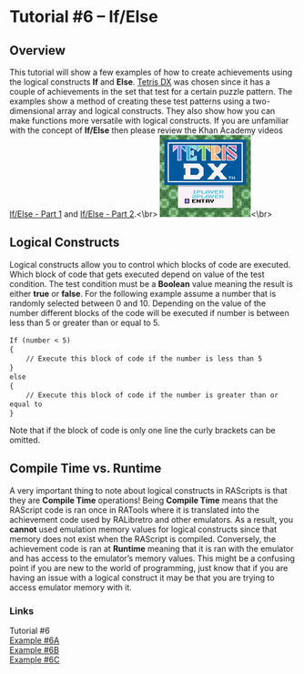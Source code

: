 # Tutorial #6 – If/Else
## Overview 
This tutorial will show a few examples of how to create achievements using the logical constructs **If** and **Else**. [Tetris DX](https://retroachievements.org/game/4939) was chosen since it has a couple of achievements in the set that test for a certain puzzle pattern.   The examples show a method of creating these test patterns using a two-dimensional array and logical constructs.  They also show how you can make functions more versatile with logical constructs. If you are unfamiliar with the concept of **If/Else** then please review the Khan Academy videos [If/Else - Part 1](https://www.khanacademy.org/computing/computer-programming/programming/logic-if-statements/pt/ifelse-part-1) and [If/Else - Part 2](https://www.khanacademy.org/computing/computer-programming/programming/logic-if-statements/pt/ifelse-part-2).<\br>
![Tetris DX Title Screen](Tetris_DX_Title.png)<\br> 
## Logical Constructs
Logical constructs allow you to control which blocks of code are executed.  Which block of code that gets executed depend on value of the test condition. The test condition must be a **Boolean** value meaning the result is either **true** or **false**. For the following example assume a number that is randomly selected between 0 and 10. Depending on the value of the number different blocks of the code will be executed if number is between less than 5 or greater than or equal to 5.
```
If (number < 5)
{
    // Execute this block of code if the number is less than 5
}
else
{
    // Execute this block of code if the number is greater than or equal to 
}
```
Note that if the block of code is only one line the curly brackets can be omitted. 
## Compile Time vs. Runtime
A very important thing to note about logical constructs in RAScripts is that they are **Compile Time** operations!  Being **Compile Time** means that the RAScript code is ran once in RATools where it is translated into the achievement code used by RALibretro and other emulators. As a result, you **cannot** used emulation memory values for logical constructs since that memory does not exist when the RAScript is compiled. Conversely, the achievement code is ran at **Runtime** meaning that it is ran with the emulator and has access to the emulator’s memory values.  This might be a confusing point if you are new to the world of programming, just know that if you are having an issue with a logical construct it may be that you are trying to access emulator memory with it.

### Links
Tutorial #6<br>
[Example #6A](Example_6A.md)<br>
[Example #6B](Example_6B.md)<br>
[Example #6C](Example_6C.md)